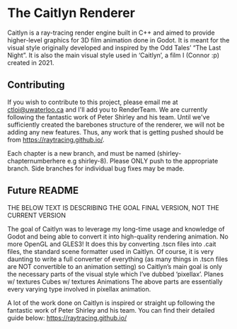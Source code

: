 # The Caitlyn Renderer
Caitlyn is a ray-tracing render engine built in C++ and aimed to provide higher-level graphics for 3D film animation done in Godot. It is meant for the visual style originally developed and inspired by the Odd Tales’ “The Last Night”. It is also the main visual style used in ‘Caitlyn’, a film I (Connor :p) created in 2021.


## Contributing
If you wish to contribute to this project, please email me at ctloi@uwaterloo.ca and I'll add you to RenderTeam.
We are currently following the fantastic work of Peter Shirley and his team. Until we've sufficiently created the barebones structure of the renderer, we will not be adding any new features. Thus, any work that is getting pushed should be from https://raytracing.github.io/.

Each chapter is a new branch, and must be named (shirley-chapternumberhere e.g shirley-8). Please ONLY push to the appropriate branch. Side branches for individual bug fixes may be made.




## Future README
THE BELOW TEXT IS DESCRIBING THE GOAL FINAL VERSION, NOT THE CURRENT VERSION

The goal of Caitlyn was to leverage my long-time usage and knowledge of Godot and being able to convert it into high-quality rendering animation. No more OpenGL and GLES3!
It does this by converting .tscn files into .cait files, the standard scene formatter used in Caitlyn. Of course, it is very daunting to write a full converter of everything (as many things in .tscn files are NOT convertible to an animation setting) so Caitlyn’s main goal is only the necessary parts of the visual style which I’ve dubbed ‘pixellax’. 
Planes w/ textures
Cubes w/ textures
Animations
The above parts are essentially every varying type involved in pixellax animation.


A lot of the work done on Caitlyn is inspired or straight up following the fantastic work of Peter Shirley and his team. You can find their detailed guide below:
https://raytracing.github.io/
